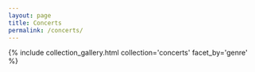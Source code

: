 ```yaml
---
layout: page
title: Concerts
permalink: /concerts/
---
```


{% include collection_gallery.html collection='concerts' facet_by='genre' %}

